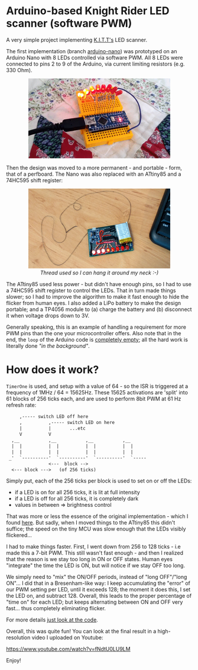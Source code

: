 # Arduino-based Knight Rider LED scanner (software PWM)

A very simple project implementing [K.I.T.T's](https://en.wikipedia.org/wiki/Knight_Rider_%281982_TV_series%29)
LED scanner.

The first implementation (branch [arduino-nano](https://github.com/ttsiodras/KnightRider/tree/arduino-nano)) was prototyped on an Arduino
Nano with 8 LEDs controlled via software PWM. All 8 LEDs were connected to
pins 2 to 9 of the Arduino, via current limiting resistors (e.g. 330 Ohm).

<p align="center">
<img src="kitt-breadboard.gif">
</p>

Then the design was moved to a more permanent - and portable - form, that of a
perfboard. The Nano was also replaced with an ATtiny85 and a 74HC595 shift register:

<p align="center">
<img src="kitt-perfboard.gif"><br>
<em>Thread used so I can hang it around my neck :-)</em>
</p>

The ATtiny85 used less power - but didn't have enough pins, so I had to use a
74HC595 shift register to control the LEDs. That in turn made things slower; so
I had to improve the algorithm to make it fast enough to hide the flicker from
human eyes. I also added a LiPo battery to make the design portable; and a TP4056 module
to (a) charge the battery and (b) disconnect it when voltage drops down to 3V.

Generally speaking, this is an example of handling a requirement for more
PWM pins than the one your microcontroller offers. Also note that in the end, the
`loop` of the Arduino code is [completely empty](https://github.com/ttsiodras/KnightRider/blob/master/KnightRider.ino#L65);
all the hard work is literally done *"in the background"*.

# How does it work?

`TimerOne` is used, and setup with a value of 64 - so the ISR is triggered at a
frequency of 1MHz / 64 = 15625Hz. These 15625 activations are 'split' into 61
blocks of 256 ticks each, and are used to perform 8bit PWM at 61 Hz refresh
rate:
    
         ,----- switch LED off here
         ,          ,----- switch LED on here
         |          |       ...etc
         V          V
      ,__           ,__           ,__           ,__
      |  |          |  |          |  |          |  |
      |  |          |  |          |  |          |  |
     _'  `----------'  `----------'  `----------'  `-----
                    <---  block -->
      <--- block --->   (of 256 ticks)

Simply put, each of the 256 ticks per block is used to set on or off the LEDs:

- if a LED is on for all 256 ticks, it is lit at full intensity
- if a LED is off for all 256 ticks, it is completely dark
- values in between => brightness control

That was more or less the essence of the original implementation - which 
I found [here](http://www.root.cz/clanky/knight-rider-na-arduinu/).
But sadly, when I moved things to the ATtiny85 this didn't suffice; the speed on
the tiny MCU was slow enough that the LEDs visibly flickered...

I had to make things faster. First, I went down from 256 to 128 ticks - i.e
made this a 7-bit PWM. This still wasn't fast enough - and then I realized that
the reason is we stay too long in ON or OFF states. Human eyes "integrate"
the time the LED is ON, but will notice if we stay OFF too long.

We simply need to "mix" the ON/OFF periods, instead of "long OFF"/"long ON"...
I did that in a Bresenham-like way: I keep accumulating the "error" of our PWM
setting per LED, until it exceeds 128; the moment it does this, I set the LED
on, and subtract 128.  Overall, this leads to the proper percentage of "time
on" for each LED; but keeps alternating between ON and OFF very fast... thus
completely eliminating flicker.

For more details [just look at the code](https://github.com/ttsiodras/KnightRider/blob/master/KnightRider.ino#L126).

Overall, this was quite fun! You can look at the final result in a
high-resolution video I uploaded on Youtube:

https://www.youtube.com/watch?v=fNdtU0LU9LM

Enjoy!
